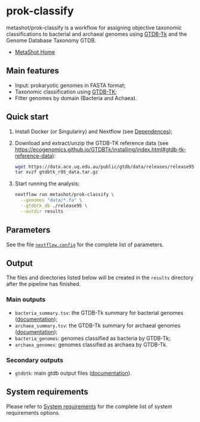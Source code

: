 # prok-classify

metashot/prok-classify is a workflow for assigning objective taxonomic
classifications to bacterial and archaeal genomes using
[GTDB-Tk](https://github.com/Ecogenomics/GTDBTk) and the Genome Database
Taxonomy GTDB.

- [MetaShot Home](https://metashot.github.io/)

## Main features

- Input: prokaryotic genomes in FASTA format;
- Taxonomic classification using
  [GTDB-TK](https://github.com/Ecogenomics/GTDBTk);
- Filter genomes by domain (Bacteria and Achaea).

## Quick start

1. Install Docker (or Singulariry) and Nextflow (see
   [Dependences](https://metashot.github.io/#dependencies));
1. Download and extract/unzip the GTDB-TK reference data (see
   https://ecogenomics.github.io/GTDBTk/installing/index.html#gtdb-tk-reference-data):

   ```bash
   wget https://data.ace.uq.edu.au/public/gtdb/data/releases/release95/95.0/auxillary_files/gtdbtk_r95_data.tar.gz
   tar xvzf gtdbtk_r95_data.tar.gz
   ```
1. Start running the analysis:

   ```bash
   nextflow run metashot/prok-classify \
     --genomes "data/*.fa" \
     --gtdbtk_db ./release95 \
     --outdir results
   ```

## Parameters
See the file [`nextflow.config`](nextflow.config) for the complete list of
parameters.

## Output
The files and directories listed below will be created in the `results` directory
after the pipeline has finished.

### Main outputs
- `bacteria_summary.tsv`: the GTDB-Tk summary for bacterial genomes
  ([documentation](https://ecogenomics.github.io/GTDBTk/files/summary.tsv.html));
- `archaea_summary.tsv`: the GTDB-Tk summary for archaeal genomes
  ([documentation](https://ecogenomics.github.io/GTDBTk/files/summary.tsv.html));
- `bacteria_genomes`: genomes classified as bacteria by GTDB-Tk;
- `archaea_genomes`: genomes classified as archaea by GTDB-Tk.

### Secondary outputs
- `gtdbtk`: main gtdb output files
  ([documentation](https://ecogenomics.github.io/GTDBTk/files/index.html)).

## System requirements
Please refer to [System
requirements](https://metashot.github.io/#system-requirements) for the complete
list of system requirements options.
